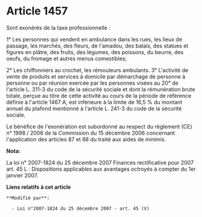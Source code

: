# Article 1457

Sont exonérés de la taxe professionnelle :

1° Les personnes qui vendent en ambulance dans les rues, les lieux de passage, les marchés, des fleurs, de l'amadou, des
balais, des statues et figures en plâtre, des fruits, des légumes, des poissons, du beurre, des oeufs, du fromage et autres
menus comestibles;

2° Les chiffonniers au crochet, les rémouleurs ambulants. 3° L'activité de vente de produits et services à domicile par
démarchage de personne à personne ou par réunion exercée par les personnes visées au 20° de l'article L. 311-3 du code de la
sécurité sociale et dont la rémunération brute totale, perçue au titre de cette activité au cours de la période de référence
définie à l'article 1467 A, est inférieure à la limite de 16,5 % du montant annuel du plafond mentionné à l'article L. 241-3
du code de la sécurité sociale.

Le bénéfice de l'exonération est subordonné au respect du règlement (CE) n° 1998 / 2006 de la Commission du 15 décembre 2006
concernant l'application des articles 87 et 88 du traité aux aides de minimis.

**Nota:**

La loi n° 2007-1824 du 25 décembre 2007 Finances rectificative pour 2007 art. 45 L : Dispositions applicables aux avantages
octroyés à compter du 1er janvier 2007.

**Liens relatifs à cet article**

	**Modifié par**:

	  - Loi n°2007-1824 du 25 décembre 2007 - art. 45 (V)

